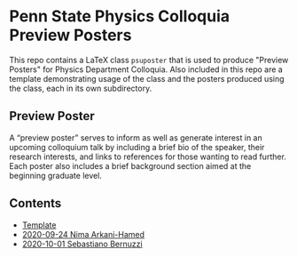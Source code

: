 # Penn State Physics Colloquia Preview Posters

This repo contains a LaTeX class `psuposter` that is used to produce "Preview Posters" for Physics Department Colloquia. Also included in this repo are a template demonstrating usage of the class and the posters produced using the class, each in its own subdirectory.


## Preview Poster
A “preview poster” serves to inform as well as generate interest in an upcoming colloquium talk by including a brief bio of the speaker, their research interests, and links to references for those wanting to read further. Each poster also includes a brief background section aimed at the beginning graduate level.


## Contents

- [Template](https://latexonline.cc/compile?git=https%3A%2F%2Fgithub.com%2FJWKennington%2Fcolloquia&target=template.tex&command=pdflatex&trackId=1601501572360)
- [2020-09-24 Nima Arkani-Hamed](./20200924-Arkani-Hamed/20200924-Arkani-Hamed.pdf)
- [2020-10-01 Sebastiano Bernuzzi](./20201001-Bernuzzi/20201001-Bernuzzi.pdf)

